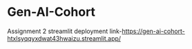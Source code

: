 ﻿# Gen-AI-Cohort
Assignment 2 streamlit deployment link-https://gen-ai-cohort-htxlsyqqyxdwat43hwaizu.streamlit.app/
